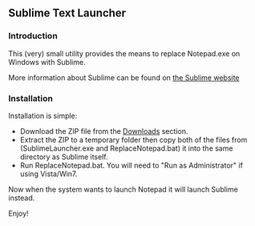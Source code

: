 ## Sublime Text Launcher

### Introduction
This (very) small utility provides the means to replace Notepad.exe on Windows with Sublime.

More information about Sublime can be found on [the Sublime website](http://www.sublimetext.com/)

### Installation

Installation is simple:

* Download the ZIP file from the [Downloads](https://github.com/downloads/grumpydev/Sublime-Notepad-Replacement/SublimeLauncher.zip) section. 
* Extract the ZIP to a temporary folder then copy both of the files from (SublimeLauncher.exe and ReplaceNotepad.bat) it into the same directory as Sublime itself.
* Run ReplaceNotepad.bat. You will need to "Run as Administrator" if using Vista/Win7.

Now when the system wants to launch Notepad it will launch Sublime instead.

Enjoy!
